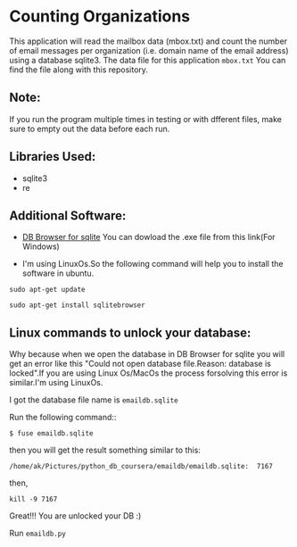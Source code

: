 # Counting Organizations
This application will read the mailbox data (mbox.txt) and count the number of email messages per organization (i.e. domain name of the email address) using a database sqlite3. The data file for this application `mbox.txt` 
You can find the file along with this repository.
## Note:
If you run the program multiple times in testing or with dfferent files, make sure to empty out the data before each run. 
## Libraries Used:
* sqlite3
* re
## Additional Software:
* [DB Browser for sqlite](https://sqlitebrowser.org/dl/) You can dowload the .exe file from this link(For Windows)

* I'm using LinuxOs.So the following command will help you to install the software in ubuntu.

`sudo apt-get update`

`sudo apt-get install sqlitebrowser`

## Linux commands to unlock your database:
Why because when we open the database in DB Browser for sqlite you will get an error like this "Could not open database file.Reason: database is locked".If you are using Linux Os/MacOs the process forsolving this error is similar.I'm using LinuxOs.

I got the database file name is ``emaildb.sqlite``

Run the following command::

`$ fuse emaildb.sqlite`

then you will get the result something similar to this:

`/home/ak/Pictures/python_db_coursera/emaildb/emaildb.sqlite:  7167`

then,

`kill -9 7167`

Great!!! You are unlocked your DB :)

Run `emaildb.py`

    
